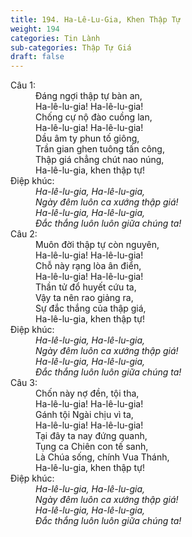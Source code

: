 ```yaml
---
title: 194. Ha-Lê-Lu-Gia, Khen Thập Tự
weight: 194
categories: Tin Lành
sub-categories: Thập Tự Giá
draft: false
---
```

<dl><dt>Câu 1:</dt><dd data-verse="1">Đáng ngợi thập tự bàn an, <br/>Ha-lê-lu-gia! Ha-lê-lu-gia! <br/>Chống cự nộ đào cuồng lan, <br/>Ha-lê-lu-gia! Ha-lê-lu-gia! <br/>Dầu âm ty phun tố giông, <br/>Trần gian ghen tuông tấn công, <br/>Thập giá chẳng chút nao núng, <br/>Ha-lê-lu-gia, khen thập tự! </dd><dt>Điệp khúc:</dt><dd data-chorus="1"><em>Ha-lê-lu-gia, Ha-lê-lu-gia, <br/>Ngày đêm luôn ca xướng thập giá! <br/>Ha-lê-lu-gia, Ha-lê-lu-gia, <br/>Đắc thắng luôn luôn giữa chúng ta! </em></dd><dt>Câu 2:</dt><dd data-verse="2">Muôn đời thập tự còn nguyên, <br/>Ha-lê-lu-gia! Ha-lê-lu-gia! <br/>Chỗ này rạng lòa ân điển, <br/>Ha-lê-lu-gia! Ha-lê-lu-gia! <br/>Thần tử đổ huyết cứu ta, <br/>Vậy ta nên rao giảng ra, <br/>Sự đắc thắng của thập giá, <br/>Ha-lê-lu-gia, khen thập tự! </dd><dt>Điệp khúc:</dt><dd data-chorus="1"><em>Ha-lê-lu-gia, Ha-lê-lu-gia, <br/>Ngày đêm luôn ca xướng thập giá! <br/>Ha-lê-lu-gia, Ha-lê-lu-gia, <br/>Đắc thắng luôn luôn giữa chúng ta! </em></dd><dt>Câu 3:</dt><dd data-verse="3">Chốn này nợ đền, tội tha, <br/>Ha-lê-lu-gia! Ha-lê-lu-gia! <br/>Gánh tội Ngài chịu vì ta, <br/>Ha-lê-lu-gia! Ha-lê-lu-gia! <br/>Tại đây ta nay đứng quanh, <br/>Tụng ca Chiên con tế sanh, <br/>Là Chúa sống, chính Vua Thánh, <br/>Ha-lê-lu-gia, khen thập tự! </dd><dt>Điệp khúc:</dt><dd data-chorus="1"><em>Ha-lê-lu-gia, Ha-lê-lu-gia, <br/>Ngày đêm luôn ca xướng thập giá! <br/>Ha-lê-lu-gia, Ha-lê-lu-gia, <br/>Đắc thắng luôn luôn giữa chúng ta! </em></dd></dl>